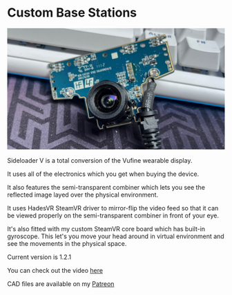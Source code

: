 # Custom Base Stations
![1](docs/img/base_board.png)

Sideloader V is a total conversion of the Vufine wearable display.

It uses all of the electronics which you get when buying the device.

It also features the semi-transparent combiner which lets you see the reflected image layed over the physical environment.

It uses HadesVR SteamVR driver to mirror-flip the video feed so that it can be viewed properly on the semi-transparent combiner in front of your eye.

It's also fitted with my custom SteamVR core board which has built-in gyroscope. This let's you move your head around in virtual environment and see the movements in the physical space.

Current version is 1.2.1

You can check out the video [here](https://youtu.be/I-BfNhqAvuw)

CAD files are available on my [Patreon](https://www.patreon.com/posts/125355897/)